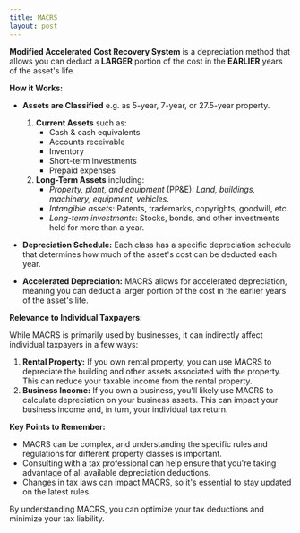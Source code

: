 ```yaml
---
title: MACRS
layout: post
---
```


**Modified Accelerated Cost Recovery System** is a depreciation method that allows you can deduct a **LARGER** portion of the cost in the **EARLIER** years of the asset's life. 

**How it Works:**

* **Assets are Classified** e.g. as 5-year, 7-year, or 27.5-year property.

  1. **Current Assets** such as:
     * Cash & cash equivalents
     * Accounts receivable
     * Inventory
     * Short-term investments
     * Prepaid expenses
  1. **Long-Term Assets** including:
     * *Property, plant, and equipment* (PP&E): *Land, buildings, machinery, equipment, vehicles*.
     * *Intangible assets*: Patents, trademarks, copyrights, goodwill, etc.
     * *Long-term investments*: Stocks, bonds, and other investments held for more than a year.

* **Depreciation Schedule:** Each class has a specific depreciation schedule that determines how much of the asset's cost can be deducted each year.
* **Accelerated Depreciation:** MACRS allows for accelerated depreciation, meaning you can deduct a larger portion of the cost in the earlier years of the asset's life. 

**Relevance to Individual Taxpayers:**

While MACRS is primarily used by businesses, it can indirectly affect individual taxpayers in a few ways:

1. **Rental Property:** If you own rental property, you can use MACRS to depreciate the building and other assets associated with the property. This can reduce your taxable income from the rental property.
2. **Business Income:** If you own a business, you'll likely use MACRS to calculate depreciation on your business assets. This can impact your business income and, in turn, your individual tax return.

**Key Points to Remember:**

* MACRS can be complex, and understanding the specific rules and regulations for different property classes is important.
* Consulting with a tax professional can help ensure that you're taking advantage of all available depreciation deductions.
* Changes in tax laws can impact MACRS, so it's essential to stay updated on the latest rules.

By understanding MACRS, you can optimize your tax deductions and minimize your tax liability.

